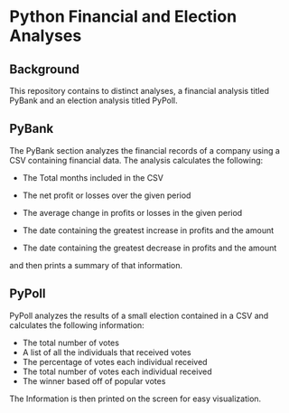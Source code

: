 # Python Financial and Election Analyses

## Background

This repository contains to distinct analyses, a financial analysis titled PyBank and an election analysis titled PyPoll. 

## PyBank

The PyBank section analyzes the financial records of a company using a CSV containing financial data. The analysis calculates the following:

* The Total months included in the CSV

* The net profit or losses over the given period

* The average change in profits or losses in the given period

* The date containing the greatest increase in profits and the amount

* The date containing the greatest decrease in profits and the amount

and then prints a summary of that information.

## PyPoll

PyPoll analyzes the results of a small election contained in a CSV and calculates the following information:

- The total number of votes 
- A list of all the individuals that received votes
- The percentage of votes each individual received
- The total number of votes each individual received
- The winner based off of popular votes

The Information is then printed on the screen for easy visualization.

